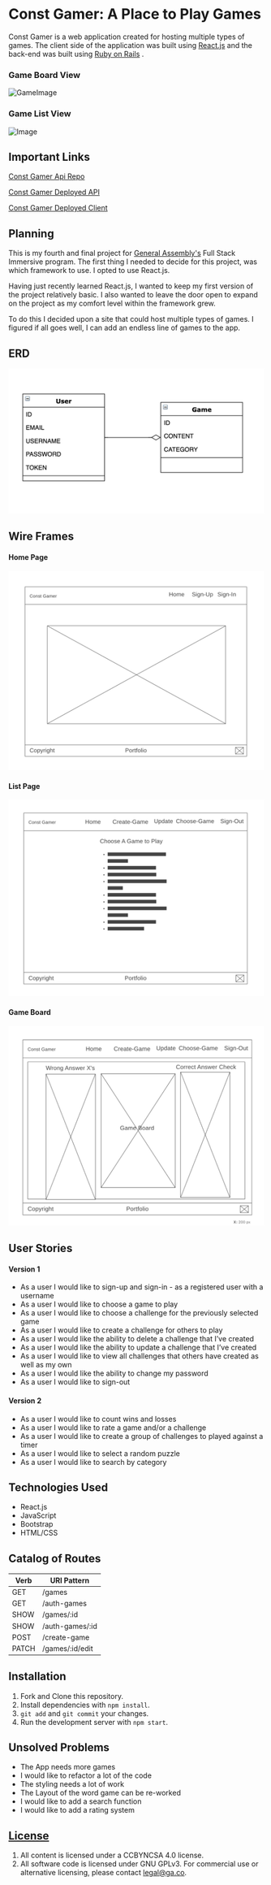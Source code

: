 # Const Gamer: A Place to Play Games

Const Gamer is a web application created for hosting multiple types of games. The client side of the application was built using [React.js](https://reactjs.org)
and the back-end was built using [Ruby on Rails](https://rubyonrails.org)
.
### Game Board View
![GameImage](ScreenShot.png)

### Game List View
![Image](GamePage.png)
## Important Links

[Const Gamer Api Repo](https://github.com/GMorse19/project4-api)

[Const Gamer Deployed API](https://gentle-beach-45706.herokuapp.com/)

[Const Gamer Deployed Client](https://gmorse19.github.io/project4-client/)

## Planning

This is my fourth and final project for [General Assembly's](https://generalassemb.ly) Full Stack Immersive program. The first thing I needed to decide for this project, was which framework to use. I opted to use React.js.

Having just recently learned React.js, I wanted to keep my first version of the project relatively basic. I also wanted to leave the door open to expand on the project as my comfort level within the framework grew.

To do this I decided upon a site that could host multiple types of games. I figured if all goes well, I can add an endless line of games to the app.

## ERD

![Image](ERD.png)

## Wire Frames

#### Home Page
![Image](WireFrame.png)

#### List Page
![Image](WireFrame2.png)

#### Game Board
![Image](WireFrame3.png)

## User Stories

#### Version 1
- As a user I would like to sign-up and sign-in - as a registered user with a username
- As a user I would like to choose a game to play
- As a user I would like to choose a challenge for the previously selected game
- As a user I would like to create a challenge for others to play
- As a user I would like the ability to delete a challenge that I’ve created
- As a user I would like the ability to update a challenge that I’ve created
- As a user I would like to view all challenges that others have created as well as my own
- As a user I would like the ability to change my password
- As a user I would like to sign-out

#### Version 2

- As a user I would like to count wins and losses
- As a user I would like to rate a game and/or a challenge
- As a user I would like to create a group of challenges to played against a timer
- As a user I would like to select a random puzzle
- As a user I would like to search by category

## Technologies Used

- React.js
- JavaScript
- Bootstrap
- HTML/CSS

## Catalog of Routes

| Verb  | URI Pattern     |
|-------|-----------------|
| GET   | /games          |
| GET   | /auth-games     |
| SHOW  | /games/:id      |
| SHOW  | /auth-games/:id |
| POST  | /create-game    |
| PATCH | /games/:id/edit |

## Installation

1. Fork and Clone this repository.
1. Install dependencies with `npm install`.
1. `git add` and `git commit` your changes.
1. Run the development server with `npm start`.

## Unsolved Problems

- The App needs more games
- I would like to refactor a lot of the code
- The styling needs a lot of work
- The Layout of the word game can be re-worked
- I would like to add a search function
- I would like to add a rating system

## [License](LICENSE)

1. All content is licensed under a CC­BY­NC­SA 4.0 license.
1. All software code is licensed under GNU GPLv3. For commercial use or
    alternative licensing, please contact legal@ga.co.
